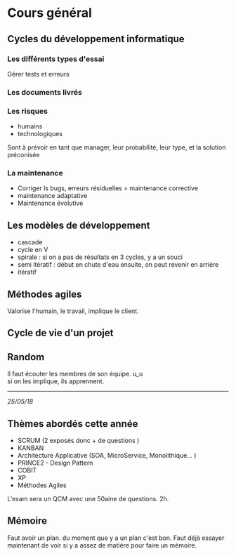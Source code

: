 Cours général
========================

##  Cycles du développement informatique

### Les différents types d'essai

Gérer tests et erreurs

### Les documents livrés


### Les risques 
 
* humains
* technologiques

Sont à prévoir en tant que manager, leur probabilité, leur type, et la solution préconisée


### La maintenance

* Corriger ls bugs, erreurs résiduelles = maintenance corrective
* maintenance adaptative
* Maintenance évolutive

## Les modèles de développement

* cascade
* cycle en V 
* spirale : si on a pas de résultats en 3 cycles, y a un souci
*  semi itératif : début en chute d'eau ensuite, on peut revenir en arrière
*  itératif 

## Méthodes agiles

Valorise l'humain, le travail, implique le client.

## Cycle de vie d'un projet


## Random

Il faut écouter les membres de son équipe. u_u  
si on les implique, ils apprennent.

__________________________________

*25/05/18*

## Thèmes abordés cette année

* SCRUM (2 exposés donc + de questions )
* KANBAN
* Architecture Applicative (SOA, MicroService, Monolithique... )
* PRINCE2 - Design Pattern
* COBIT
* XP
* Méthodes Agiles

L'exam sera un QCM avec une 50aine de questions. 2h. 


## Mémoire

Faut avoir un plan. du moment que y a un plan c'est bon. Faut déjà essayer maintenant de voir si y a assez de matière pour faire un mémoire.